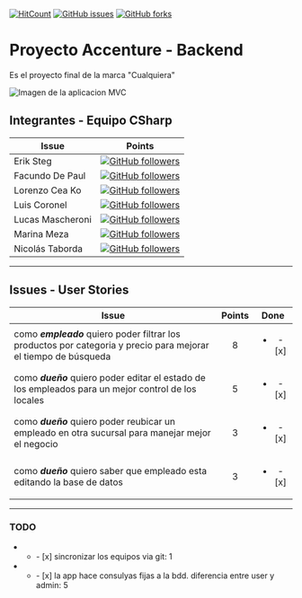 
[![HitCount](http://hits.dwyl.io/koalter/https://github.com/koalter/ProyectoAccenture.svg)](http://hits.dwyl.io/koalter/https://github.com/koalter/ProyectoAccenture)
[![GitHub issues](https://img.shields.io/github/issues/koalter/ProyectoAccenture.svg?style=flat-square)](https://github.com/koalter/ProyectoAccenture/issues)
[![GitHub forks](https://img.shields.io/github/forks/koalter/ProyectoAccenture.svg?style=social)](https://github.com/koalter/ProyectoAccenture/network)


# Proyecto Accenture - Backend
Es el proyecto final de la marca "Cualquiera"

![Imagen de la aplicacion MVC](https://i.imgur.com/fbj5xOI.jpg "Imagen de la aplicacion MVC")

## Integrantes - Equipo CSharp

| Issue         | Points        |           
| ------------- |:-------------:|
| Erik Steg         | [![GitHub followers](https://img.shields.io/github/followers/ErkST.svg?style=social&label=Follow)](https://github.com/ErkST) |
| Facundo De Paul   | [![GitHub followers](https://img.shields.io/github/followers/FacuDePaul.svg?style=social&label=Follow)](https://github.com/FacuDePaul) |
| Lorenzo Cea Ko    | [![GitHub followers](https://img.shields.io/github/followers/koalter.svg?style=social&label=Follow)](https://github.com/koalter) |
| Luis Coronel      | [![GitHub followers](https://img.shields.io/github/followers/luchist.svg?style=social&label=Follow)](https://github.com/luchist) |
| Lucas Mascheroni  | [![GitHub followers](https://img.shields.io/github/followers/LucasMasche.svg?style=social&label=Follow)](https://github.com/LucasMasche) |
| Marina Meza       | [![GitHub followers](https://img.shields.io/github/followers/MarinaMeza.svg?style=social&label=Follow)](https://github.com/MarinaMeza)  |
| Nicolás Taborda   | [![GitHub followers](https://img.shields.io/github/followers/niico786.svg?style=social&label=Follow)](https://github.com/niico786) |


---


## Issues - User Stories


| Issue         | Points        | Done           
| ------------- |:-------------:|:-----------:|
| como **_empleado_** quiero poder filtrar los productos por categoria y precio para mejorar el tiempo de búsqueda  | 8 | <ul><li>- [x] </li></ul> |
| como **_dueño_** quiero poder editar el estado de los empleados para un mejor control de los locales   |5      | <ul><li>- [x] </li></ul> |
| como **_dueño_** quiero poder reubicar un empleado en otra sucursal para manejar mejor el negocio | 3      | <ul><li>- [x] </li></ul> |
| como **_dueño_** quiero saber que empleado esta editando la base de datos | 3   | <ul><li>- [x] </li></ul>  |


---


### TODO

* <ul><li>- [x] sincronizar los equipos via git: 1 </li></ul>
* <ul><li>- [x] la app hace consulyas fijas a la bdd. diferencia entre user y admin: 5</li></ul>
